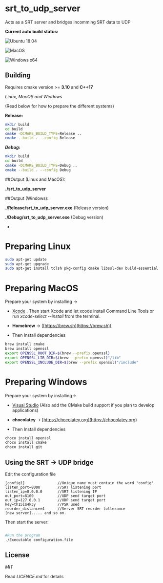 # srt\_to\_udp\_server

Acts as a SRT server and bridges incomming SRT data to UDP

**Current auto build status:**

![Ubuntu 18.04](https://github.com/Unit-X/srt_to_udp_server/workflows/Ubuntu%2018.04/badge.svg)

![MacOS](https://github.com/Unit-X/srt_to_udp_server/workflows/MacOS/badge.svg)

![Windows x64](https://github.com/Unit-X/srt_to_udp_server/workflows/Windows%20x64/badge.svg)

## Building

Requires cmake version >= **3.10** and **C++17**

*Linux, MacOS and Windows*

(Read below for how to prepare the different systems)

**Release:**

```sh
mkdir build
cd build
cmake -DCMAKE_BUILD_TYPE=Release ..
cmake --build . --config Release
```

***Debug:***

```sh
mkdir build
cd build
cmake -DCMAKE_BUILD_TYPE=Debug ..
cmake --build . --config Debug
```

##Output (Linux and MacOS): 
 
**./srt\_to\_udp\_server**

##Output (Windows): 
 
**./Release/srt\_to\_udp\_server.exe** (Release version)
 
**./Debug/srt\_to\_udp\_server.exe** (Debug version)


-

# Preparing Linux

```sh
sudo apt-get update
sudo apt-get upgrade
sudo apt-get install tclsh pkg-config cmake libssl-dev build-essential
```

# Preparing MacOS

Prepare your system by installing ->

* [Xcode](https://itunes.apple.com/us/app/xcode/id497799835)
. Then start Xcode and let xcode install Command Line Tools or run *xcode-select --install* from the terminal.

* **Homebrew** -> [[https://brew.sh](https://brew.sh))

* Then Install dependencies

```sh
brew install cmake
brew install openssl
export OPENSSL_ROOT_DIR=$(brew --prefix openssl)
export OPENSSL_LIB_DIR=$(brew --prefix openssl)"/lib"
export OPENSSL_INCLUDE_DIR=$(brew --prefix openssl)"/include"
```

# Preparing Windows


Prepare your system by installing->

* [Visual Studio](https://visualstudio.microsoft.com/downloads/)
(Also add the CMake build support if you plan to develop applications)

*  **chocolatey** -> [https://chocolatey.org](https://chocolatey.org)

* Then Install dependencies

```sh
choco install openssl
choco install cmake
choco install git
```


## Using the SRT -> UDP bridge


Edit the configuration file

```
[config1] 				//Unique name must contain the word 'config'
listen_port=8000 		//SRT listening port
listen_ip=0.0.0.0 		//SRT listening IP
out_port=8100			//UDP send target port
out_ip=127.0.0.1		//UDP send target port
key=th15i$4k3y 			//PSK used
reorder_distance=4 		//Server SRT reorder tollerance
[new server]..... and so on.
```

Then start the server:

```sh

#Run the program
./Executable configuration.file

```



## License

*MIT*

Read *LICENCE.md* for details